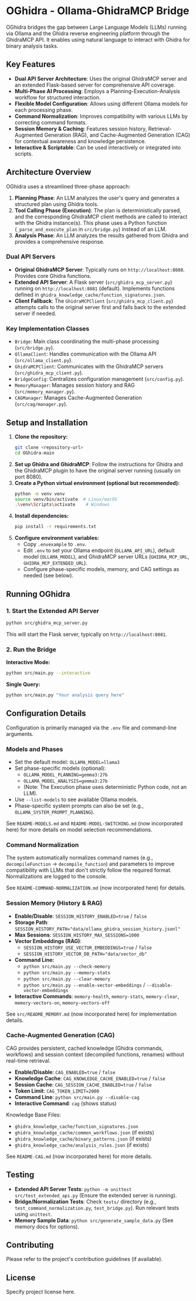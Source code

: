 # OGhidra - Ollama-GhidraMCP Bridge

OGhidra bridges the gap between Large Language Models (LLMs) running via Ollama and the Ghidra reverse engineering platform through the GhidraMCP API. It enables using natural language to interact with Ghidra for binary analysis tasks.

## Key Features

*   **Dual API Server Architecture**: Uses the original GhidraMCP server and an extended Flask-based server for comprehensive API coverage.
*   **Multi-Phase AI Processing**: Employs a Planning-Execution-Analysis workflow for structured interaction.
*   **Flexible Model Configuration**: Allows using different Ollama models for each processing phase.
*   **Command Normalization**: Improves compatibility with various LLMs by correcting command formats.
*   **Session Memory & Caching**: Features session history, Retrieval-Augmented Generation (RAG), and Cache-Augmented Generation (CAG) for contextual awareness and knowledge persistence.
*   **Interactive & Scriptable**: Can be used interactively or integrated into scripts.

## Architecture Overview

OGhidra uses a streamlined three-phase approach:

1.  **Planning Phase**: An LLM analyzes the user's query and generates a structured plan using Ghidra tools.
2.  **Tool Calling Phase (Execution)**: The plan is deterministically parsed, and the corresponding GhidraMCP client methods are called to interact with the Ghidra instance(s). This phase uses a Python function (`_parse_and_execute_plan` in `src/bridge.py`) instead of an LLM.
3.  **Analysis Phase**: An LLM analyzes the results gathered from Ghidra and provides a comprehensive response.

### Dual API Servers

*   **Original GhidraMCP Server**: Typically runs on `http://localhost:8080`. Provides core Ghidra functions.
*   **Extended API Server**: A Flask server (`src/ghidra_mcp_server.py`) running on `http://localhost:8081` (default). Implements functions defined in `ghidra_knowledge_cache/function_signatures.json`.
*   **Client Fallback**: The `GhidraMCPClient` (`src/ghidra_mcp_client.py`) attempts calls to the original server first and falls back to the extended server if needed.

### Key Implementation Classes

*   `Bridge`: Main class coordinating the multi-phase processing (`src/bridge.py`).
*   `OllamaClient`: Handles communication with the Ollama API (`src/ollama_client.py`).
*   `GhidraMCPClient`: Communicates with the GhidraMCP servers (`src/ghidra_mcp_client.py`).
*   `BridgeConfig`: Centralizes configuration management (`src/config.py`).
*   `MemoryManager`: Manages session history and RAG (`src/memory_manager.py`).
*   `CAGManager`: Manages Cache-Augmented Generation (`src/cag/manager.py`).

## Setup and Installation

1.  **Clone the repository:**
    ```bash
    git clone <repository-url>
    cd OGhidra-main
    ```
2.  **Set up Ghidra and GhidraMCP**: Follow the instructions for Ghidra and the GhidraMCP plugin to have the original server running (usually on port 8080).
3.  **Create a Python virtual environment (optional but recommended):**
    ```bash
    python -m venv venv
    source venv/bin/activate  # Linux/macOS
    .\venv\Scripts\activate    # Windows
    ```
4.  **Install dependencies:**
    ```bash
    pip install -r requirements.txt
    ```
5.  **Configure environment variables:**
    *   Copy `.envexample` to `.env`.
    *   Edit `.env` to set your Ollama endpoint (`OLLAMA_API_URL`), default model (`OLLAMA_MODEL`), and GhidraMCP server URLs (`GHIDRA_MCP_URL`, `GHIDRA_MCP_EXTENDED_URL`).
    *   Configure phase-specific models, memory, and CAG settings as needed (see below).

## Running OGhidra

### 1. Start the Extended API Server

```bash
python src/ghidra_mcp_server.py
```
This will start the Flask server, typically on `http://localhost:8081`.

### 2. Run the Bridge

**Interactive Mode:**

```bash
python src/main.py --interactive
```

**Single Query:**

```bash
python src/main.py "Your analysis query here"
```

## Configuration Details

Configuration is primarily managed via the `.env` file and command-line arguments.

### Models and Phases

*   Set the default model: `OLLAMA_MODEL=llama3`
*   Set phase-specific models (optional):
    *   `OLLAMA_MODEL_PLANNING=gemma3:27b`
    *   `OLLAMA_MODEL_ANALYSIS=gemma3:27b`
    *   (Note: The Execution phase uses deterministic Python code, not an LLM).
*   Use `--list-models` to see available Ollama models.
*   Phase-specific system prompts can also be set (e.g., `OLLAMA_SYSTEM_PROMPT_PLANNING`).

See `README-MODELS.md` and `README-MODEL-SWITCHING.md` (now incorporated here) for more details on model selection recommendations.

### Command Normalization

The system automatically normalizes command names (e.g., `decompileFunction` -> `decompile_function`) and parameters to improve compatibility with LLMs that don't strictly follow the required format. Normalizations are logged to the console.

See `README-COMMAND-NORMALIZATION.md` (now incorporated here) for details.

### Session Memory (History & RAG)

*   **Enable/Disable**: `SESSION_HISTORY_ENABLED=true` / `false`
*   **Storage Path**: `SESSION_HISTORY_PATH="data/ollama_ghidra_session_history.jsonl"`
*   **Max Sessions**: `SESSION_HISTORY_MAX_SESSIONS=1000`
*   **Vector Embeddings (RAG)**:
    *   `SESSION_HISTORY_USE_VECTOR_EMBEDDINGS=true` / `false`
    *   `SESSION_HISTORY_VECTOR_DB_PATH="data/vector_db"`
*   **Command Line:**
    *   `python src/main.py --check-memory`
    *   `python src/main.py --memory-stats`
    *   `python src/main.py --clear-memory`
    *   `python src/main.py --enable-vector-embeddings` / `--disable-vector-embeddings`
*   **Interactive Commands**: `memory-health`, `memory-stats`, `memory-clear`, `memory-vectors-on`, `memory-vectors-off`

See `src/README_MEMORY.md` (now incorporated here) for implementation details.

### Cache-Augmented Generation (CAG)

CAG provides persistent, cached knowledge (Ghidra commands, workflows) and session context (decompiled functions, renames) without real-time retrieval.

*   **Enable/Disable**: `CAG_ENABLED=true` / `false`
*   **Knowledge Cache**: `CAG_KNOWLEDGE_CACHE_ENABLED=true` / `false`
*   **Session Cache**: `CAG_SESSION_CACHE_ENABLED=true` / `false`
*   **Token Limit**: `CAG_TOKEN_LIMIT=2000`
*   **Command Line**: `python src/main.py --disable-cag`
*   **Interactive Command**: `cag` (shows status)

Knowledge Base Files:
*   `ghidra_knowledge_cache/function_signatures.json`
*   `ghidra_knowledge_cache/common_workflows.json` (if exists)
*   `ghidra_knowledge_cache/binary_patterns.json` (if exists)
*   `ghidra_knowledge_cache/analysis_rules.json` (if exists)

See `README-CAG.md` (now incorporated here) for more details.

## Testing

*   **Extended API Server Tests**: `python -m unittest src/test_extended_api.py` (Ensure the extended server is running).
*   **Bridge/Normalization Tests**: Check `tests/` directory (e.g., `test_command_normalization.py`, `test_bridge.py`). Run relevant tests using `unittest`.
*   **Memory Sample Data**: `python src/generate_sample_data.py` (See memory docs for options).

## Contributing

Please refer to the project's contribution guidelines (if available).

## License

Specify project license here.
